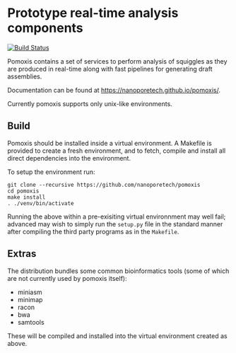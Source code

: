Prototype real-time analysis components
=======================================

[![Build Status](https://travis-ci.org/nanoporetech/pomoxis.svg?branch=master)](https://travis-ci.org/nanoporetech/pomoxis)

Pomoxis contains a set of services to perform analysis of squiggles as they are
produced in real-time along with fast pipelines for generating draft assemblies.

Documentation can be found at https://nanoporetech.github.io/pomoxis/.

Currently pomoxis supports only unix-like environments.
  

Build
-----

Pomoxis should be installed inside a virtual environment. A Makefile is
provided to create a fresh environment, and to fetch, compile and install
all direct dependencies into the environment.

To setup the environment run:

    git clone --recursive https://github.com/nanoporetech/pomoxis
    cd pomoxis
    make install
    . ./venv/bin/activate

Running the above within a pre-exisiting virtual environnment may well fail;
advanced may wish to simply run the `setup.py` file in the standard manner
after compiling the third party programs as in the `Makefile`.


Extras
------

The distribution bundles some common bioinformatics tools (some of which are not
currently used by pomoxis itself):

* miniasm
* minimap
* racon
* bwa
* samtools

These will be compiled and installed into the virtual environment created as above.
